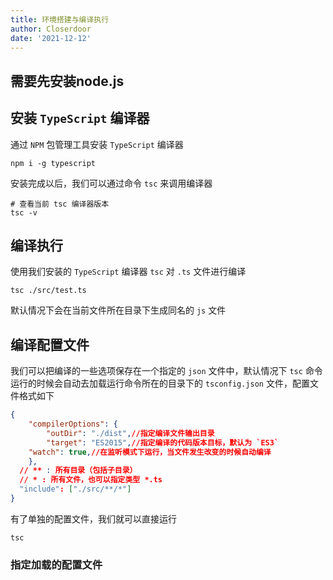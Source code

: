 ```yaml
---
title: 环境搭建与编译执行
author: Closerdoor
date: '2021-12-12'
---
```


## 需要先安装node.js
## 安装 `TypeScript` 编译器
通过 `NPM` 包管理工具安装 `TypeScript` 编译器
```shell
npm i -g typescript
```

安装完成以后，我们可以通过命令 `tsc` 来调用编译器
```shell
# 查看当前 tsc 编译器版本
tsc -v
```
## 编译执行

使用我们安装的 `TypeScript` 编译器 `tsc` 对 `.ts` 文件进行编译
```shell
tsc ./src/test.ts
```

默认情况下会在当前文件所在目录下生成同名的 `js` 文件

## 编译配置文件

我们可以把编译的一些选项保存在一个指定的 `json` 文件中，默认情况下 `tsc` 命令运行的时候会自动去加载运行命令所在的目录下的 `tsconfig.json` 文件，配置文件格式如下

```json
{
	"compilerOptions": {
		"outDir": "./dist",//指定编译文件输出目录
		"target": "ES2015",//指定编译的代码版本目标，默认为 `ES3`
    "watch": true,//在监听模式下运行，当文件发生改变的时候自动编译
	},
  // ** : 所有目录（包括子目录）
  // * : 所有文件，也可以指定类型 *.ts
  "include": ["./src/**/*"]
}
```

有了单独的配置文件，我们就可以直接运行

```shell
tsc
```

### 指定加载的配置文件